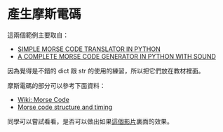 # 產生摩斯電碼

這兩個範例主要取自：

* [SIMPLE MORSE CODE TRANSLATOR IN PYTHON ](http://code.activestate.com/recipes/578407-simple-morse-code-translator-in-python/)
* [A COMPLETE MORSE CODE GENERATOR IN PYTHON WITH SOUND](http://code.activestate.com/recipes/578411-a-complete-morse-code-generator-in-python-with-sou/)

因為覺得是不錯的 dict 跟 str 的使用的練習，所以把它們放在教材裡面。

摩斯電碼的部分可以參考下面資料：

* [Wiki: Morse Code](https://en.wikipedia.org/wiki/Morse_code)
* [Morse code structure and timing](http://www.nu-ware.com/NuCode%20Help/index.html?morse_code_structure_and_timing_.htm)

同學可以嘗試看看，是否可以做出如果[這個影片](https://www.youtube.com/watch?v=EWyHolT2DAY)裏面的效果。
